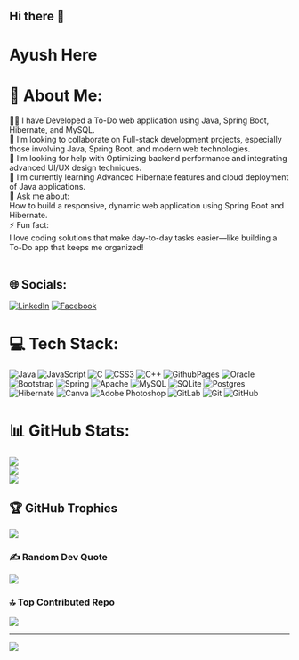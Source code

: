 ## Hi there 👋
# Ayush Here
# 💫 About Me:
🧑‍💻 I have Developed a To-Do web application using Java, Spring Boot, Hibernate, and MySQL.<br>🤝 I’m looking to collaborate on Full-stack development projects, especially those involving Java, Spring Boot, and modern web technologies.<br>🤔 I’m looking for help with Optimizing backend performance and integrating advanced UI/UX design techniques.<br>🌱 I’m currently learning Advanced Hibernate features and cloud deployment of Java applications.<br>💬 Ask me about:<br>How to build a responsive, dynamic web application using Spring Boot and Hibernate.<br>⚡ Fun fact:<br>I love coding solutions that make day-to-day tasks easier—like building a To-Do app that keeps me organized!<br><br>


## 🌐 Socials:
[![LinkedIn](https://img.shields.io/badge/LinkedIn-%230077B5.svg?logo=linkedin&logoColor=white)](https://linkedin.com/in/ayush-aman-8a177a182) 
[![Facebook](https://img.shields.io/badge/facebook-%230077B5.svg?logo=facebook&logoColor=white)](https://linkedin.com/in/ayush-aman-8a177a182) 

# 💻 Tech Stack:
![Java](https://img.shields.io/badge/java-%23ED8B00.svg?style=for-the-badge&logo=openjdk&logoColor=white) ![JavaScript](https://img.shields.io/badge/javascript-%23323330.svg?style=for-the-badge&logo=javascript&logoColor=%23F7DF1E) ![C](https://img.shields.io/badge/c-%2300599C.svg?style=for-the-badge&logo=c&logoColor=white) ![CSS3](https://img.shields.io/badge/css3-%231572B6.svg?style=for-the-badge&logo=css3&logoColor=white) ![C++](https://img.shields.io/badge/c++-%2300599C.svg?style=for-the-badge&logo=c%2B%2B&logoColor=white) ![GithubPages](https://img.shields.io/badge/github%20pages-121013?style=for-the-badge&logo=github&logoColor=white) ![Oracle](https://img.shields.io/badge/Oracle-F80000?style=for-the-badge&logo=oracle&logoColor=white) ![Bootstrap](https://img.shields.io/badge/bootstrap-%238511FA.svg?style=for-the-badge&logo=bootstrap&logoColor=white) ![Spring](https://img.shields.io/badge/spring-%236DB33F.svg?style=for-the-badge&logo=spring&logoColor=white) ![Apache](https://img.shields.io/badge/apache-%23D42029.svg?style=for-the-badge&logo=apache&logoColor=white) ![MySQL](https://img.shields.io/badge/mysql-4479A1.svg?style=for-the-badge&logo=mysql&logoColor=white) ![SQLite](https://img.shields.io/badge/sqlite-%2307405e.svg?style=for-the-badge&logo=sqlite&logoColor=white) ![Postgres](https://img.shields.io/badge/postgres-%23316192.svg?style=for-the-badge&logo=postgresql&logoColor=white) ![Hibernate](https://img.shields.io/badge/Hibernate-59666C?style=for-the-badge&logo=Hibernate&logoColor=white) ![Canva](https://img.shields.io/badge/Canva-%2300C4CC.svg?style=for-the-badge&logo=Canva&logoColor=white) ![Adobe Photoshop](https://img.shields.io/badge/adobe%20photoshop-%2331A8FF.svg?style=for-the-badge&logo=adobe%20photoshop&logoColor=white) ![GitLab](https://img.shields.io/badge/gitlab-%23181717.svg?style=for-the-badge&logo=gitlab&logoColor=white) ![Git](https://img.shields.io/badge/git-%23F05033.svg?style=for-the-badge&logo=git&logoColor=white) ![GitHub](https://img.shields.io/badge/github-%23121011.svg?style=for-the-badge&logo=github&logoColor=white)
# 📊 GitHub Stats:
![](https://github-readme-stats.vercel.app/api?username=ayushhh087&theme=dark&hide_border=false&include_all_commits=true&count_private=true)<br/>
![](https://github-readme-streak-stats.herokuapp.com/?user=ayushhh087&theme=dark&hide_border=false)<br/>
![](https://github-readme-stats.vercel.app/api/top-langs/?username=ayushhh087&theme=dark&hide_border=false&include_all_commits=true&count_private=true&layout=compact)

## 🏆 GitHub Trophies
![](https://github-profile-trophy.vercel.app/?username=ayushhh087&theme=radical&no-frame=true&no-bg=false&margin-w=4)

### ✍️ Random Dev Quote
![](https://quotes-github-readme.vercel.app/api?type=vetical&theme=radical)

### 🔝 Top Contributed Repo
![](https://github-contributor-stats.vercel.app/api?username=ayushhh087&limit=5&theme=dark&combine_all_yearly_contributions=true)

---
[![](https://visitcount.itsvg.in/api?id=ayushhh087&icon=0&color=0)](https://visitcount.itsvg.in)

<!-- Proudly created with GPRM ( https://gprm.itsvg.in ) -->
